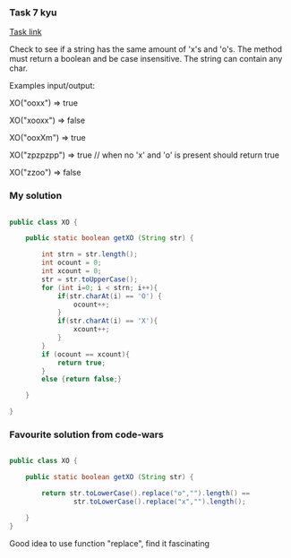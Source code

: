 ### Task 7 kyu

[Task link](https://www.codewars.com/kata/55908aad6620c066bc00002a)

Check to see if a string has the same amount of 'x's and 'o's. The method must return a boolean and be case insensitive. The string can contain any char.

Examples input/output:

XO("ooxx") => true

XO("xooxx") => false

XO("ooxXm") => true

XO("zpzpzpp") => true // when no 'x' and 'o' is present should return true

XO("zzoo") => false



### My solution

```Java

public class XO {

    public static boolean getXO (String str) {

        int strn = str.length();
        int ocount = 0;
        int xcount = 0;
        str = str.toUpperCase();
        for (int i=0; i < strn; i++){
            if(str.charAt(i) == 'O') {
                ocount++;
            }
            if(str.charAt(i) == 'X'){
                xcount++;
            }
        }
        if (ocount == xcount){
            return true;
        }
        else {return false;}

    }

}

```

### Favourite solution from code-wars

```Java

public class XO {

    public static boolean getXO (String str) {

        return str.toLowerCase().replace("o","").length() ==
                str.toLowerCase().replace("x","").length();

    }
}

```

Good idea to use function "replace", find it fascinating

